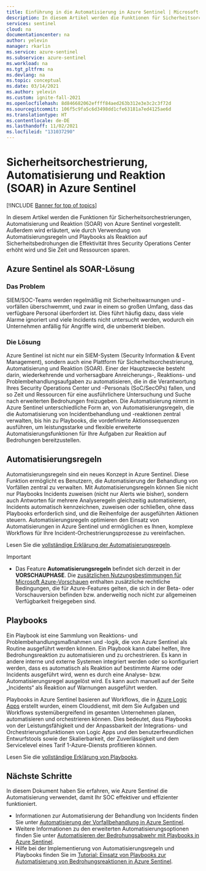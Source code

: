 ```yaml
---
title: Einführung in die Automatisierung in Azure Sentinel | Microsoft-Dokumentation
description: In diesem Artikel werden die Funktionen für Sicherheitsorchestrierungen, Automatisierung und Reaktion (SOAR) von Azure Sentinel vorgestellt und die zugehörigen SOAR-Komponenten Automatisierungsregeln und Playbooks beschrieben.
services: sentinel
cloud: na
documentationcenter: na
author: yelevin
manager: rkarlin
ms.service: azure-sentinel
ms.subservice: azure-sentinel
ms.workload: na
ms.tgt_pltfrm: na
ms.devlang: na
ms.topic: conceptual
ms.date: 03/14/2021
ms.author: yelevin
ms.custom: ignite-fall-2021
ms.openlocfilehash: 8d846682062effff84aed263b312e3e3c2c3f72d
ms.sourcegitcommit: 106f5c9fa5c6d3498dd1cfe63181a7ed4125ae6d
ms.translationtype: HT
ms.contentlocale: de-DE
ms.lasthandoff: 11/02/2021
ms.locfileid: "131037290"
---
```

# <a name="security-orchestration-automation-and-response-soar-in-azure-sentinel"></a>Sicherheitsorchestrierung, Automatisierung und Reaktion (SOAR) in Azure Sentinel

[!INCLUDE [Banner for top of topics](./includes/banner.md)]

In diesem Artikel werden die Funktionen für Sicherheitsorchestrierungen, Automatisierung und Reaktion (SOAR) von Azure Sentinel vorgestellt. Außerdem wird erläutert, wie durch Verwendung von Automatisierungsregeln und Playbooks als Reaktion auf Sicherheitsbedrohungen die Effektivität Ihres Security Operations Center erhöht wird und Sie Zeit und Ressourcen sparen.

## <a name="azure-sentinel-as-a-soar-solution"></a>Azure Sentinel als SOAR-Lösung

### <a name="the-problem"></a>Das Problem

SIEM/SOC-Teams werden regelmäßig mit Sicherheitswarnungen und -vorfällen überschwemmt, und zwar in einem so großen Umfang, dass das verfügbare Personal überfordert ist. Dies führt häufig dazu, dass viele Alarme ignoriert und viele Incidents nicht untersucht werden, wodurch ein Unternehmen anfällig für Angriffe wird, die unbemerkt bleiben.

### <a name="the-solution"></a>Die Lösung

Azure Sentinel ist nicht nur ein SIEM-System (Security Information & Event Management), sondern auch eine Plattform für Sicherheitsorchestrierung, Automatisierung und Reaktion (SOAR). Einer der Hauptzwecke besteht darin, wiederkehrende und vorhersagbare Anreicherungs-, Reaktions- und Problembehandlungsaufgaben zu automatisieren, die in die Verantwortung Ihres Security Operations Center und -Personals (SoC/SecOPs) fallen, und so Zeit und Ressourcen für eine ausführlichere Untersuchung und Suche nach erweiterten Bedrohungen freizugeben. Die Automatisierung nimmt in Azure Sentinel unterschiedliche Form an, von Automatisierungsregeln, die die Automatisierung von Incidentbehandlung und -reaktionen zentral verwalten, bis hin zu Playbooks, die vordefinierte Aktionssequenzen ausführen, um leistungsstarke und flexible erweiterte Automatisierungsfunktionen für Ihre Aufgaben zur Reaktion auf Bedrohungen bereitzustellen.

## <a name="automation-rules"></a>Automatisierungsregeln

Automatisierungsregeln sind ein neues Konzept in Azure Sentinel. Diese Funktion ermöglicht es Benutzern, die Automatisierung der Behandlung von Vorfällen zentral zu verwalten. Mit Automatisierungsregeln können Sie nicht nur Playbooks Incidents zuweisen (nicht nur Alerts wie bisher), sondern auch Antworten für mehrere Analyseregeln gleichzeitig automatisieren, Incidents automatisch kennzeichnen, zuweisen oder schließen, ohne dass Playbooks erforderlich sind, und die Reihenfolge der ausgeführten Aktionen steuern. Automatisierungsregeln optimieren den Einsatz von Automatisierungen in Azure Sentinel und ermöglichen es Ihnen, komplexe Workflows für Ihre Incident-Orchestrierungsprozesse zu vereinfachen.

Lesen Sie die [vollständige Erklärung der Automatisierungsregeln](automate-incident-handling-with-automation-rules.md).

> [!IMPORTANT]
>
> - Das Feature **Automatisierungsregeln** befindet sich derzeit in der **VORSCHAUPHASE**. Die [zusätzlichen Nutzungsbestimmungen für Microsoft Azure-Vorschauen](https://azure.microsoft.com/support/legal/preview-supplemental-terms/) enthalten zusätzliche rechtliche Bedingungen, die für Azure-Features gelten, die sich in der Beta- oder Vorschauversion befinden bzw. anderweitig noch nicht zur allgemeinen Verfügbarkeit freigegeben sind.

## <a name="playbooks"></a>Playbooks

Ein Playbook ist eine Sammlung von Reaktions- und Problembehandlungsmaßnahmen und -logik, die von Azure Sentinel als Routine ausgeführt werden können. Ein Playbook kann dabei helfen, Ihre Bedrohungsreaktion zu automatisieren und zu orchestrieren. Es kann in andere interne und externe Systemen integriert werden oder so konfiguriert werden, dass es automatisch als Reaktion auf bestimmte Alarme oder Incidents ausgeführt wird, wenn es durch eine Analyse- bzw. Automatisierungsregel ausgelöst wird. Es kann auch manuell auf der Seite „Incidents“ als Reaktion auf Warnungen ausgeführt werden.

Playbooks in Azure Sentinel basieren auf Workflows, die in [Azure Logic Apps](../logic-apps/logic-apps-overview.md) erstellt wurden, einem Clouddienst, mit dem Sie Aufgaben und Workflows systemübergreifend im gesamten Unternehmen planen, automatisieren und orchestrieren können. Dies bedeutet, dass Playbooks von der Leistungsfähigkeit und der Anpassbarkeit der Integrations- und Orchestrierungsfunktionen von Logic Apps und den benutzerfreundlichen Entwurfstools sowie der Skalierbarkeit, der Zuverlässigkeit und dem Servicelevel eines Tarif 1-Azure-Diensts profitieren können.

Lesen Sie die [vollständige Erklärung von Playbooks](automate-responses-with-playbooks.md).

## <a name="next-steps"></a>Nächste Schritte

In diesem Dokument haben Sie erfahren, wie Azure Sentinel die Automatisierung verwendet, damit Ihr SOC effektiver und effizienter funktioniert.

- Informationen zur Automatisierung der Behandlung von Incidents finden Sie unter [Automatisierung der Vorfallbehandlung in Azure Sentinel](automate-incident-handling-with-automation-rules.md).
- Weitere Informationen zu den erweiterten Automatisierungsoptionen finden Sie unter [Automatisieren der Bedrohungsabwehr mit Playbooks in Azure Sentinel](automate-responses-with-playbooks.md).
- Hilfe bei der Implementierung von Automatisierungsregeln und Playbooks finden Sie im [Tutorial: Einsatz von Playbooks zur Automatisierung von Bedrohungsreaktionen in Azure Sentinel](tutorial-respond-threats-playbook.md).
